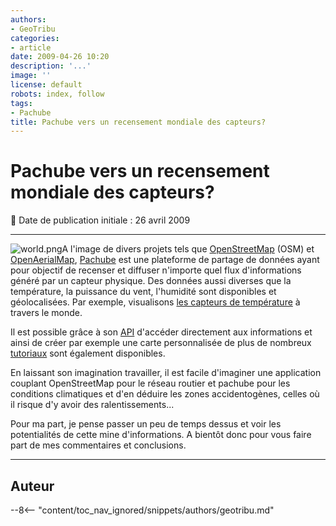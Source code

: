 ```yaml
---
authors:
- GeoTribu
categories:
- article
date: 2009-04-26 10:20
description: '...'
image: ''
license: default
robots: index, follow
tags:
- Pachube
title: Pachube vers un recensement mondiale des capteurs?
---
```


# Pachube vers un recensement mondiale des capteurs?


:calendar: Date de publication initiale : 26 avril 2009


----




![world.png](/sites/default/files/Tuto/img/Blog/world.png)A l'image de divers projets tels que [OpenStreetMap](http://www.openstreetmap.fr/) (OSM) et [OpenAerialMap](http://www.openaerialmap.org/), [Pachube](http://www.pachube.com/) est une plateforme de partage de données ayant pour objectif de recenser et diffuser n'importe quel flux d'informations généré par un capteur physique. Des données aussi diverses que la température, la puissance du vent, l'humidité sont disponibles et géolocalisées. Par exemple, visualisons [les capteurs de température](http://www.pachube.com/feeds/map/search?query=temperature) à travers le monde.


Il est possible grâce à son [API](http://community.pachube.com/api) d'accéder directement aux informations et ainsi de créer par exemple une carte personnalisée de plus de nombreux [tutoriaux](http://community.pachube.com/tutorials) sont également disponibles.


En laissant son imagination travailler, il est facile d'imaginer une application couplant OpenStreetMap pour le réseau routier et pachube pour les conditions climatiques et d'en déduire les zones accidentogènes, celles où il risque d'y avoir des ralentissements...


Pour ma part, je pense passer un peu de temps dessus et voir les potentialités de cette mine d'informations. A bientôt donc pour vous faire part de mes commentaires et conclusions.




----

## Auteur

--8<-- "content/toc_nav_ignored/snippets/authors/geotribu.md"
